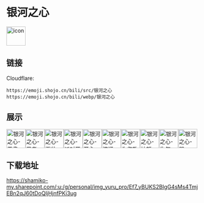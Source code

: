 # 银河之心
<img src="https://emoji.shojo.cn/bili/src/银河之心/icon.png" width="50" height="50" alt="icon">

## 链接
Cloudflare:
```
https://emoji.shojo.cn/bili/src/银河之心
https://emoji.shojo.cn/bili/webp/银河之心
```
## 展示
<img src="https://emoji.shojo.cn/bili/src/银河之心/银河之心-严肃.png" width="50" height="50" alt="银河之心-严肃"><img src="https://emoji.shojo.cn/bili/src/银河之心/银河之心-思考.png" width="50" height="50" alt="银河之心-思考"><img src="https://emoji.shojo.cn/bili/src/银河之心/银河之心-耍帅.png" width="50" height="50" alt="银河之心-耍帅"><img src="https://emoji.shojo.cn/bili/src/银河之心/银河之心-派对开始.png" width="50" height="50" alt="银河之心-派对开始"><img src="https://emoji.shojo.cn/bili/src/银河之心/银河之心-开心.png" width="50" height="50" alt="银河之心-开心"><img src="https://emoji.shojo.cn/bili/src/银河之心/银河之心-惊讶.png" width="50" height="50" alt="银河之心-惊讶"><img src="https://emoji.shojo.cn/bili/src/银河之心/银河之心-为您效忠.png" width="50" height="50" alt="银河之心-为您效忠"><img src="https://emoji.shojo.cn/bili/src/银河之心/银河之心-扶额.png" width="50" height="50" alt="银河之心-扶额"><img src="https://emoji.shojo.cn/bili/src/银河之心/银河之心-生气.png" width="50" height="50" alt="银河之心-生气"><img src="https://emoji.shojo.cn/bili/src/银河之心/银河之心-哭.png" width="50" height="50" alt="银河之心-哭">

## 下载地址

https://shamiko-my.sharepoint.com/:u:/g/personal/img_yuru_pro/Ef7_yBUKS2BIgG4sMs4TmjEBn2qJ60tDoQljHjnfPKi3ug